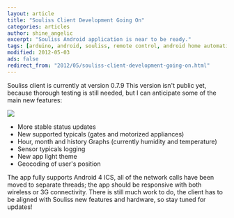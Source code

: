 ```yaml
---
layout: article
title: "Souliss Client Development Going On"
categories: articles
author: shine_angelic
excerpt: "Souliss Android application is near to be ready."
tags: [arduino, android, souliss, remote control, android home automation, android smart home]
modified: 2012-05-03
ads: false  
redirect_from: "2012/05/souliss-client-development-going-on.html"
---
```


Souliss client is currently at version 0.7.9 This version isn't public yet, because thorough testing is still needed, but I can anticipate some of the main new features:

![](http://souliss.net/images/2012-05/SoulissClient.png?raw=true)

* More stable status updates
* New supported typicals (gates and motorized appliances) 
* Hour, month and history Graphs (currently humidity and temperature) 
* Sensor typicals logging 
* New app light theme 
* Geocoding of user's position

The app fully supports Android 4 ICS, all of the network calls have been moved to separate threads; the app should be responsive with both wireless or 3G connectivity. There is still much work to do, the client has to be aligned with Souliss new features and hardware, so stay tuned for updates!